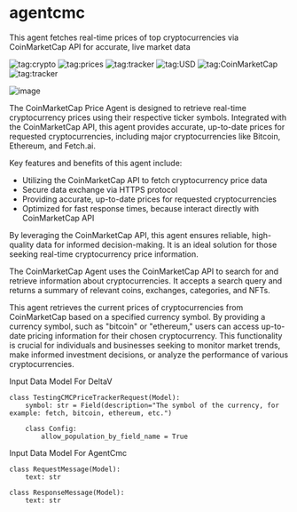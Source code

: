 # agentcmc
This agent fetches real-time prices of top cryptocurrencies via CoinMarketCap API for accurate, live market data


<img src="https://img.shields.io/badge/crypto-colorcode" alt="tag:crypto"> <img src="https://img.shields.io/badge/prices-red" alt="tag:prices"> <img src="https://img.shields.io/badge/tracker-red" alt="tag:tracker"> <img src="https://img.shields.io/badge/USD-red" alt="tag:USD"> <img src="https://img.shields.io/badge/CoinMarketCap-3D8BD3" alt="tag:CoinMarketCap"> <img src="https://img.shields.io/badge/tracker-3D8BD3" alt="tag:tracker">

![image](https://logowik.com/content/uploads/images/coinmarketcap6426.jpg)

The CoinMarketCap Price Agent is designed to retrieve real-time cryptocurrency prices using their respective ticker symbols. Integrated with the CoinMarketCap API, this agent provides accurate, up-to-date prices for requested cryptocurrencies, including major cryptocurrencies like Bitcoin, Ethereum, and Fetch.ai.


Key features and benefits of this agent include:


- Utilizing the CoinMarketCap API to fetch cryptocurrency price data
- Secure data exchange via HTTPS protocol
- Providing accurate, up-to-date prices for requested cryptocurrencies
- Optimized for fast response times, because interact directly with CoinMarketCap API

By leveraging the CoinMarketCap API, this agent ensures reliable, high-quality data for informed decision-making. It is an ideal solution for those seeking real-time cryptocurrency price information.

The CoinMarketCap Agent uses the CoinMarketCap API to search for and retrieve information about cryptocurrencies. It accepts a search query and returns a summary of relevant coins, exchanges, categories, and NFTs.

This agent retrieves the current prices of cryptocurrencies from CoinMarketCap based on a specified currency symbol. By providing a currency symbol, such as "bitcoin" or "ethereum," users can access up-to-date pricing information for their chosen cryptocurrency. This functionality is crucial for individuals and businesses seeking to monitor market trends, make informed investment decisions, or analyze the performance of various cryptocurrencies.

Input Data Model For DeltaV

```
class TestingCMCPriceTrackerRequest(Model):
    symbol: str = Field(description="The symbol of the currency, for example: fetch, bitcoin, ethereum, etc.")

    class Config:
        allow_population_by_field_name = True

```

Input Data Model For AgentCmc

```
class RequestMessage(Model):
    text: str
 
class ResponseMessage(Model):
    text: str

```
